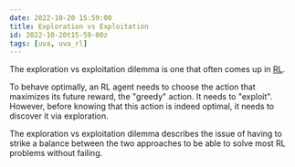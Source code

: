 ```yaml
---
date: 2022-10-20 15:59:00
title: Exploration vs Exploitation
id: 2022-10-20t15-59-00z
tags: [uva, uva_rl]
---
```


The exploration vs exploitation dilemma is one that often comes up in
[RL](./2022-10-20t15-15-55z.md).

To behave optimally, an RL agent needs to choose the action that maximizes its
future reward, the "greedy" action. It needs to "exploit". However, before
knowing that this action is indeed optimal, it needs to discover it via
exploration.

The exploration vs exploitation dilemma describes the issue of having to strike
a balance between the two approaches to be able to solve most RL problems
without failing.
